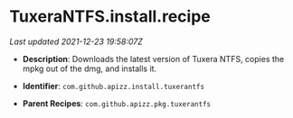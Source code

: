 # TuxeraNTFS.install.recipe

_Last updated 2021-12-23 19:58:07Z_

- **Description**: Downloads the latest version of Tuxera NTFS, copies the mpkg out of the dmg, and installs it.

- **Identifier**: `com.github.apizz.install.tuxerantfs`

- **Parent Recipes**: `com.github.apizz.pkg.tuxerantfs`